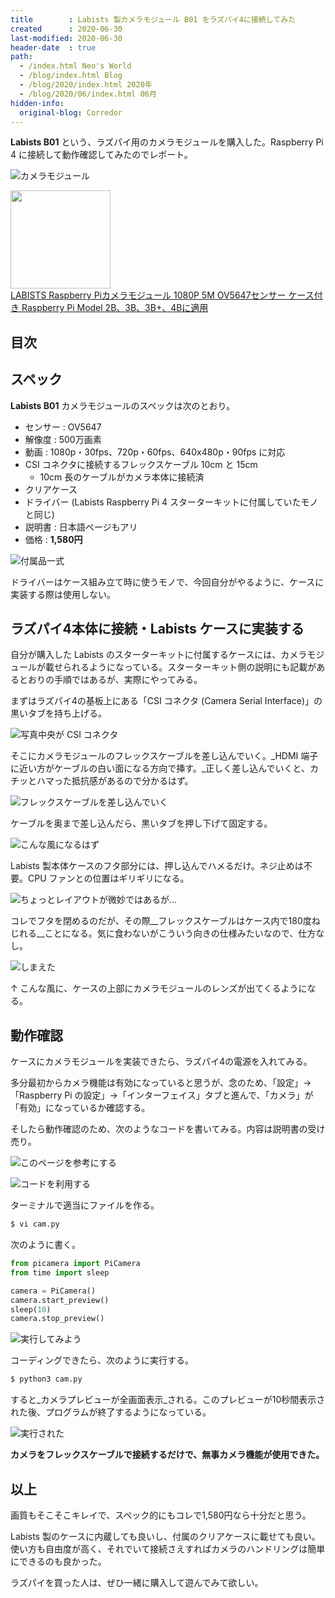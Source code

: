 ```yaml
---
title        : Labists 製カメラモジュール B01 をラズパイ4に接続してみた
created      : 2020-06-30
last-modified: 2020-06-30
header-date  : true
path:
  - /index.html Neo's World
  - /blog/index.html Blog
  - /blog/2020/index.html 2020年
  - /blog/2020/06/index.html 06月
hidden-info:
  original-blog: Corredor
---
```


__Labists B01__ という、ラズパイ用のカメラモジュールを購入した。Raspberry Pi 4 に接続して動作確認してみたのでレポート。

![カメラモジュール](30-01-01.jpg)

<div class="ad-amazon">
  <div class="ad-amazon-image">
    <a href="https://www.amazon.co.jp/dp/B083XDJ8SP?tag=neos21-22&amp;linkCode=osi&amp;th=1&amp;psc=1">
      <img src="https://m.media-amazon.com/images/I/41Sdc6oJhTL._SL160_.jpg" width="160" height="157">
    </a>
  </div>
  <div class="ad-amazon-info">
    <div class="ad-amazon-title">
      <a href="https://www.amazon.co.jp/dp/B083XDJ8SP?tag=neos21-22&amp;linkCode=osi&amp;th=1&amp;psc=1">LABISTS Raspberry Piカメラモジュール 1080P 5M OV5647センサー ケース付き Raspberry Pi Model 2B、3B、3B+、4Bに適用</a>
    </div>
  </div>
</div>

## 目次

## スペック

__Labists B01__ カメラモジュールのスペックは次のとおり。

- センサー : OV5647
- 解像度 : 500万画素
- 動画 : 1080p・30fps、720p・60fps、640x480p・90fps に対応
- CSI コネクタに接続するフレックスケーブル 10cm と 15cm
  - 10cm 長のケーブルがカメラ本体に接続済
- クリアケース
- ドライバー (Labists Raspberry Pi 4 スターターキットに付属していたモノと同じ)
- 説明書 : 日本語ページもアリ
- 価格 : __1,580円__

![付属品一式](30-01-02.jpg)

ドライバーはケース組み立て時に使うモノで、今回自分がやるように、ケースに実装する際は使用しない。

## ラズパイ4本体に接続・Labists ケースに実装する

自分が購入した Labists のスターターキットに付属するケースには、カメラモジュールが載せられるようになっている。スターターキット側の説明にも記載があるとおりの手順ではあるが、実際にやってみる。

まずはラズパイ4の基板上にある「CSI コネクタ (Camera Serial Interface)」の黒いタブを持ち上げる。

![写真中央が CSI コネクタ](30-01-03.jpg)

そこにカメラモジュールのフレックスケーブルを差し込んでいく。_HDMI 端子に近い方がケーブルの白い面になる方向で挿す。_正しく差し込んでいくと、カチッとハマった抵抗感があるので分かるはず。

![フレックスケーブルを差し込んでいく](30-01-04.jpg)

ケーブルを奥まで差し込んだら、黒いタブを押し下げて固定する。

![こんな風になるはず](30-01-11.jpg)

Labists 製本体ケースのフタ部分には、押し込んでハメるだけ。ネジ止めは不要。CPU ファンとの位置はギリギリになる。

![ちょっとレイアウトが微妙ではあるが…](30-01-05.jpg)

コレでフタを閉めるのだが、その際__フレックスケーブルはケース内で180度ねじれる__ことになる。気に食わないがこういう向きの仕様みたいなので、仕方なし。

![しまえた](30-01-06.jpg)

↑ こんな風に、ケースの上部にカメラモジュールのレンズが出てくるようになる。

## 動作確認

ケースにカメラモジュールを実装できたら、ラズパイ4の電源を入れてみる。

多分最初からカメラ機能は有効になっていると思うが、念のため、「設定」→「Raspberry Pi の設定」→「インターフェイス」タブと進んで、「カメラ」が「有効」になっているか確認する。

そしたら動作確認のため、次のようなコードを書いてみる。内容は説明書の受け売り。

![このページを参考にする](30-01-07.jpg)

![コードを利用する](30-01-08.jpg)

ターミナルで適当にファイルを作る。

```bash
$ vi cam.py
```

次のように書く。

```python
from picamera import PiCamera
from time import sleep

camera = PiCamera()
camera.start_preview()
sleep(10)
camera.stop_preview()
```

![実行してみよう](30-01-09.jpg)

コーディングできたら、次のように実行する。

```bash
$ python3 cam.py
```

すると_カメラプレビューが全画面表示_される。このプレビューが10秒間表示された後、プログラムが終了するようになっている。

![実行された](30-01-10.jpg)

__カメラをフレックスケーブルで接続するだけで、無事カメラ機能が使用できた。__

## 以上

画質もそこそこキレイで、スペック的にもコレで1,580円なら十分だと思う。

Labists 製のケースに内蔵しても良いし、付属のクリアケースに載せても良い。使い方も自由度が高く、それでいて接続さえすればカメラのハンドリングは簡単にできるのも良かった。

ラズパイを買った人は、ぜひ一緒に購入して遊んでみて欲しい。
